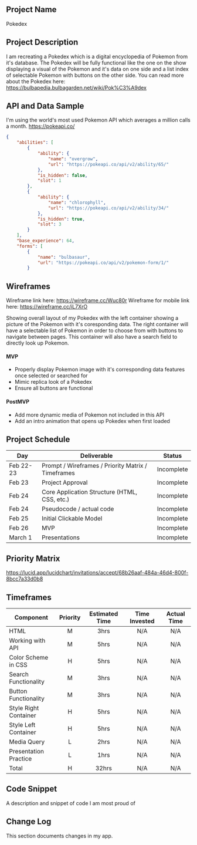 ## Project Name

Pokedex

## Project Description

I am recreating a Pokedex which is a digital encyclopedia of Pokemon from it's database. The Pokedex will be fully functional like the one on the show displaying a visual of the Pokemon and it's data on one side and a list index of selectable Pokemon with buttons on the other side. You can read more about the Pokedex here: <https://bulbapedia.bulbagarden.net/wiki/Pok%C3%A9dex>

## API and Data Sample

I'm using the world's most used Pokemon API which averages a million calls a month. https://pokeapi.co/

```json
{
    "abilities": [
        {
            "ability": {
                "name": "overgrow",
                "url": "https://pokeapi.co/api/v2/ability/65/"
            },
            "is_hidden": false,
            "slot": 1
        },
        {
            "ability": {
                "name": "chlorophyll",
                "url": "https://pokeapi.co/api/v2/ability/34/"
            },
            "is_hidden": true,
            "slot": 3
        }
    ],
    "base_experience": 64,
    "forms": [
        {
            "name": "bulbasaur",
            "url": "https://pokeapi.co/api/v2/pokemon-form/1/"
        }
```

## Wireframes

Wireframe link here: https://wireframe.cc/Wuc80r
Wireframe for mobile link here: https://wireframe.cc/iL7XrO

Showing overall layout of my Pokedex with the left container showing a picture of the Pokemon with it's coresponding data. The right container will have a selectable list of Pokemon in order to choose from with buttons to navigate between pages. This container will also have a search field to directly look up Pokemon.

#### MVP 

- Properly display Pokemon image with it's corresponding data features once selected or searched for 
- Mimic replica look of a Pokedex
- Ensure all buttons are functional 

#### PostMVP  

- Add more dynamic media of Pokemon not included in this API
- Add an intro animation that opens up Pokedex when first loaded

## Project Schedule

|  Day | Deliverable | Status
|---|---| ---|
|Feb 22-23| Prompt / Wireframes / Priority Matrix / Timeframes | Incomplete
|Feb 23| Project Approval | Incomplete
|Feb 24| Core Application Structure (HTML, CSS, etc.) | Incomplete
|Feb 24| Pseudocode / actual code | Incomplete
|Feb 25| Initial Clickable Model  | Incomplete
|Feb 26| MVP | Incomplete
|March 1| Presentations | Incomplete

## Priority Matrix

https://lucid.app/lucidchart/invitations/accept/68b26aaf-484a-46d4-800f-8bcc7a33d0b8

## Timeframes

| Component | Priority | Estimated Time | Time Invested | Actual Time |
| --- | :---: |  :---: | :---: | :---: |
| HTML | M | 3hrs| N/A | N/A |
| Working with API | M | 5hrs| N/A | N/A |
| Color Scheme in CSS | H | 5hrs | N/A | N/A |
| Search Functionality | M | 3hrs | N/A | N/A |
| Button Functionality | M | 3hrs | N/A | N/A |
| Style Right Container | H | 5hrs | N/A | N/A |
| Style Left Container | H | 5hrs | N/A | N/A |
| Media Query | L | 2hrs | N/A | N/A |
| Presentation Practice | L | 1hrs | N/A | N/A |
| Total | H | 32hrs| N/A | N/A |

## Code Snippet

A description and snippet of code I am most proud of 



## Change Log
This section documents changes in my app.
